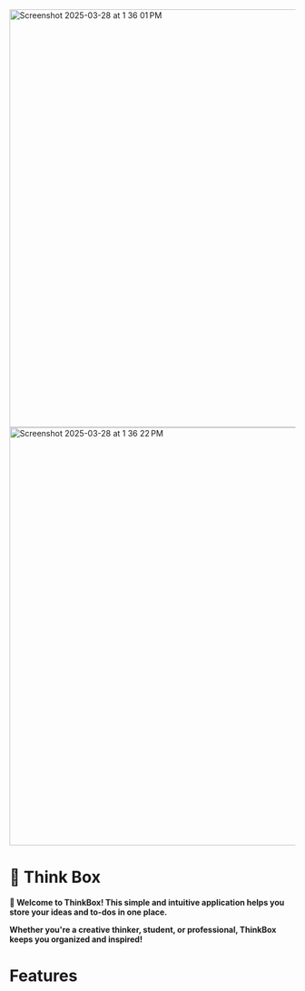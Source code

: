 <img width="737" alt="Screenshot 2025-03-28 at 1 36 01 PM" src="https://github.com/user-attachments/assets/d0d0c7dc-8803-433c-a966-cfeeab1129dd" />
<img width="737" alt="Screenshot 2025-03-28 at 1 36 22 PM" src="https://github.com/user-attachments/assets/d9e4f571-d132-4ef6-92cb-39785717d427" />
<b>

# 🧠 Think Box
<b>


**👋 Welcome to ThinkBox!** This simple and intuitive application helps you store your ideas and to-dos in one place.  

Whether you're a creative thinker, student, or professional, ThinkBox keeps you organized and inspired! 

# Features

 
